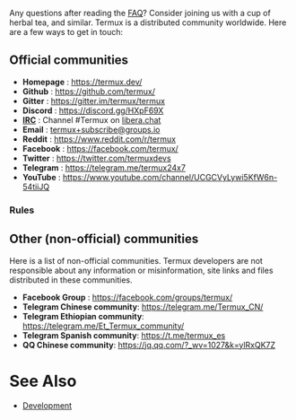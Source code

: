 Any questions after reading the [FAQ](FAQ)? Consider joining
us with a cup of herbal tea, and similar. Termux is a distributed
community worldwide. Here are a few ways to get in touch:

## Official communities

- **Homepage** : <https://termux.dev/>
- **Github** : <https://github.com/termux/>
- **Gitter** : <https://gitter.im/termux/termux>
- **Discord** : <https://discord.gg/HXpF69X>
- **[IRC](IRC)** : Channel \#Termux on
  [libera.chat](https://libera.chat/)
- **Email** : [termux+subscribe@groups.io](https://groups.io/g/termux)
- **Reddit** : <https://www.reddit.com/r/termux>
- **Facebook** : <https://facebook.com/termux/>
- **Twitter** : <https://twitter.com/termuxdevs>
- **Telegram** : <https://telegram.me/termux24x7>
- **YouTube** :
  <https://www.youtube.com/channel/UCGCVyLywi5KfW6n-54tiiJQ>

### Rules

## Other (non-official) communities

Here is a list of non-official communities. Termux developers are not
responsible about any information or misinformation, site links and
files distributed in these communities.

- **Facebook Group** : <https://facebook.com/groups/termux/>
- **Telegram Chinese community**: <https://telegram.me/Termux_CN/>
- **Telegram Ethiopian community**:
  <https://telegram.me/Et_Termux_community/>
- **Telegram Spanish community**: <https://t.me/termux_es>
- **QQ Chinese community**: <https://jq.qq.com/?_wv=1027&k=ylRxQK7Z>

# See Also

- [Development](Development)